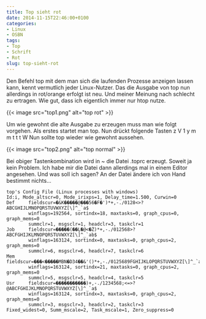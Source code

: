 ```yaml
---
title: Top sieht rot
date: 2014-11-15T22:46:00+0100
categories:
- Linux
- OSBN
tags:
- Top
- Schrift
- Rot
slug: top-sieht-rot
---
```

Den Befehl top mit dem man sich die laufenden Prozesse anzeigen lassen kann, kennt vermutlich jeder Linux-Nutzer. Das die Ausgabe von top nun allerdings in rot/orange erfolgt ist neu. Und meiner Meinung nach schlecht zu ertragen. Wie gut, dass ich eigentlich immer nur htop nutze.

{{< image src="top1.png" alt="top rot" >}}

Um wie gewohnt die alte Ausgabe zu erzeugen muss man wie folgt vorgehen. Als erstes startet man top. Nun drückt folgende Tasten z V 1 y m m t t t W Nun sollte top wieder wie gewohnt aussehen.

{{< image src="top2.png" alt="top normal" >}}

Bei obiger Tastenkombination wird in ~ die Datei .toprc erzeugt. Soweit ja kein Problem. Ich habe mir die Datei dann allerdings mal in einem Editor angesehen. Und was soll ich sagen? An der Datei ändere ich von Hand bestimmt nichts...

<pre class="line-numbers" style="white-space:pre-wrap;">
<code class="language-bash">top&#039;s Config File (Linux processes with windows)
Id:i, Mode_altscr=0, Mode_irixps=1, Delay_time=1.500, Curwin=0
Def     fieldscur=&#xfffd;&amp;K&#xfffd;&#xfffd;&#xfffd;&#xfffd;&#xfffd;@&#xfffd;&#xfffd;&#xfffd;56&#xfffd;F&#xfffd;&#039;)*+,-./0128&lt;&gt;?ABCGHIJLMNOPQRSTUVWXYZ[\]^_`a$
        winflags=192564, sortindx=18, maxtasks=0, graph_cpus=0, graph_mems=0
        summclr=1, msgsclr=1, headclr=3, taskclr=1
Job     fieldscur=&#xfffd;&#xfffd;&#xfffd;&#xfffd;&#xfffd;(&#xfffd;&#xfffd;&#x13b;&#xfffd;@&lt;&#xfffd;&#x17b;)*+,-./012568&gt;?ABCFGHIJKLMNOPQRSTUVWXYZ[\]^_`ab$
        winflags=163124, sortindx=0, maxtasks=0, graph_cpus=2, graph_mems=0
        summclr=6, msgsclr=6, headclr=7, taskclr=6
Mem     fieldscur=&#xfffd;&#xfffd;&#xfffd;&lt;&#xfffd;&#xfffd;&#xfffd;&#xfffd;&#xfffd;MBN&#xfffd;D34&#xfffd;&#xfffd;&amp;&#039;()*+,-./0125689FGHIJKLOPQRSTUVWXYZ[\]^_`a$
        winflags=163124, sortindx=21, maxtasks=0, graph_cpus=2, graph_mems=0
        summclr=5, msgsclr=5, headclr=4, taskclr=5
Usr     fieldscur=&#xfffd;&#xfffd;&#xfffd;&#xfffd;&#xfffd;&#xfffd;&#xfffd;&#xfffd;&#xfffd;&#xfffd;&#xfffd;)+,-./1234568;&lt;=&gt;?@ABCFGHIJKLMNOPQRSTUVWXYZ[\]^_`a$
        winflags=163124, sortindx=3, maxtasks=0, graph_cpus=2, graph_mems=0
        summclr=3, msgsclr=3, headclr=2, taskclr=3
Fixed_widest=0, Summ_mscale=2, Task_mscale=1, Zero_suppress=0</code>
</pre>
